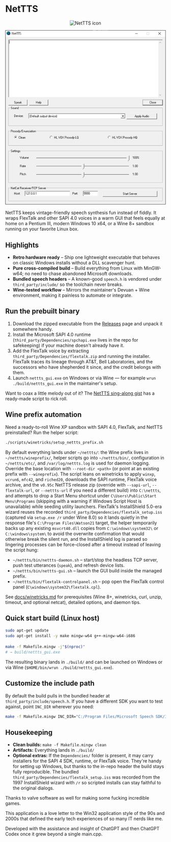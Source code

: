 # NetTTS

<p align="center">
  <img src="app.ico" alt="NetTTS icon" width="96" />
</p>

<p align="center">
  <img src="nettts_main_window.png" alt="NetTTS main window" width="720" />
</p>

NetTTS keeps vintage-friendly speech synthesis fun instead of fiddly. It wraps FlexTalk and other SAPI 4.0 voices in a warm GUI that feels equally at home on a Pentium III, modern Windows 10 x64, or a Wine 8+ sandbox running on your favorite Linux box.

## Highlights

- **Retro hardware ready** – Ship one lightweight executable that behaves on classic Windows installs without a DLL scavenger hunt.
- **Pure cross-compiled build** – Build everything from Linux with MinGW-w64; no need to chase abandoned Microsoft downloads.
- **Bundled speech headers** – A known-good `speech.h` is vendored under `third_party/include/` so the toolchain never breaks.
- **Wine-tested workflow** – Mirrors the maintainer's Devuan + Wine environment, making it painless to automate or integrate.

## Run the prebuilt binary

1. Download the zipped executable from the [Releases](../../releases) page and unpack it somewhere handy.
2. Install the Microsoft SAPI 4.0 runtime (`third_party/Dependencies/spchapi.exe` lives in the repo for safekeeping) if your machine doesn't already have it.
3. Add the FlexTalk voice by extracting `third_party/Dependencies/flextalk.zip` and running the installer. FlexTalk traces its lineage through AT&T, Bell Laboratories, and the successors who have shepherded it since, and the credit belongs with them.
4. Launch `nettts_gui.exe` on Windows or via Wine — for example `wrun ./build/nettts_gui.exe` in the maintainer's setup.

Want to coax a little melody out of it? The [NetTTS sing-along gist](https://gist.github.com/h4rm0n1c/2ddaa14c03be25c2072347a1b27e25da) has a ready-made script to rick roll.

## Wine prefix automation

Need a ready-to-roll Wine XP sandbox with SAPI 4.0, FlexTalk, and NetTTS preinstalled? Run the helper script:

```bash
./scripts/winetricks/setup_nettts_prefix.sh
```

By default everything lands under `~/nettts/`: the Wine prefix lives in `~/nettts/wineprefix/`, helper scripts go into `~/nettts/bin/`, configuration in `~/nettts/etc/`, and `/var/log/nettts.log` is used for daemon logging. Override the base location with `--root-dir <path>` (or point at an existing prefix with `--wineprefix`). The script leans on winetricks to apply `winxp`, `vcrun6`, `mfc42`, and `riched20`, downloads the SAPI runtime, FlexTalk voice archive, and the `v0.95c` NetTTS release zip (override with `--sapi-url`, `--flextalk-url`, or `--nettts-url` if you need a different build) into `C:\nettts`, and attempts to drop a Start Menu shortcut under `C\Users\Public\Start Menu\Programs` (skipping with a warning if Windows Script Host is unavailable) while seeding utility launchers. FlexTalk's InstallShield 5.0-era wizard reuses the recorded `third_party/Dependencies/flextalk_setup.iss` (captured via `setup.exe /r` under Wine 8.0) so it lands quietly in the response file's `C:\Program Files\Watson21` target, the helper temporarily backs up any existing `msvcrt40.dll` copies from `C:\windows\system32\` or `C:\windows\system\` to avoid the overwrite confirmation that would otherwise break the silent run, and the InstallShield log is parsed so lingering processes can be force-closed after a timeout instead of leaving the script hung:

- `~/nettts/bin/nettts-daemon.sh` – start/stop the headless TCP server, push test utterances (`speak`), and refresh device lists.
- `~/nettts/bin/nettts-gui.sh` – launch the GUI build inside the managed prefix.
- `~/nettts/bin/flextalk-controlpanel.sh` – pop open the FlexTalk control panel (`C\windows\system32\flextalk.cpl`).

See [docs/winetricks.md](docs/winetricks.md) for prerequisites (Wine 8+, winetricks, curl, unzip, timeout, and optional netcat), detailed options, and daemon tips.

## Quick start build (Linux host)

```bash
sudo apt-get update
sudo apt-get install -y make mingw-w64 g++-mingw-w64-i686

make -f Makefile.mingw -j"$(nproc)"
# → build/nettts_gui.exe
```

The resulting binary lands in `./build/` and can be launched on Windows or via Wine (`$HOME/bin/wrun ./build/nettts_gui.exe`).

## Customize the include path

By default the build pulls in the bundled header at `third_party/include/speech.h`. If you have a different SDK you want to test against, point `INC_DIR` wherever you need:

```bash
make -f Makefile.mingw INC_DIR="C:/Program Files/Microsoft Speech SDK/Include" -j"$(nproc)"
```

## Housekeeping

- **Clean builds:** `make -f Makefile.mingw clean`
- **Artifacts:** Everything lands in `./build/`
- **Optional extras:** If the `Dependencies/` folder is present, it may carry installers for the SAPI 4 SDK, runtime, or FlexTalk voice. They're handy for setting up Windows, but thanks to the in-repo header the build stays fully reproducible. The bundled `third_party/Dependencies/flextalk_setup.iss` was recorded from the 1997 InstallShield wizard with `/r` so scripted installs can stay faithful to the original dialogs.


Thanks to valve software as well for making some fucking incredible games.

This application is a love letter to the Win32 application style of the 90s and 2000s that defined the early tech experiences of so many IT nerds like me.

Developed with the assistance and insight of ChatGPT and then ChatGPT Codex once it grew beyond a single main.cpp.

